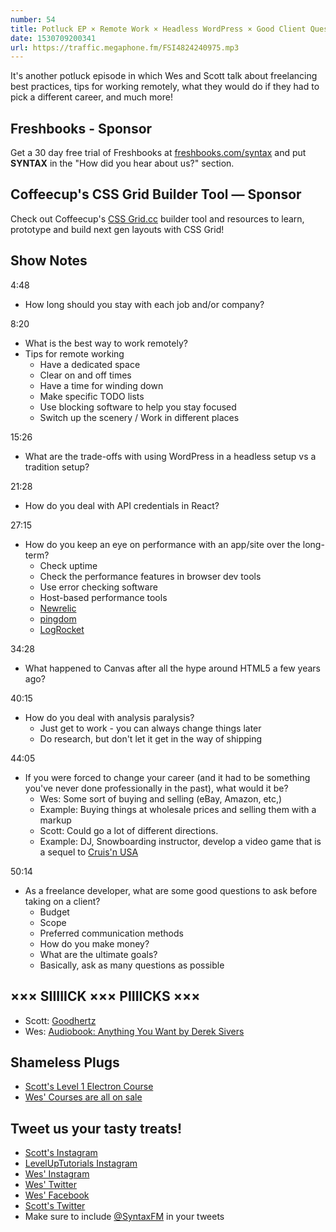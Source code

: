 ```yaml
---
number: 54
title: Potluck EP × Remote Work × Headless WordPress × Good Client Questions × Alternate Careers × React API Credentials
date: 1530709200341
url: https://traffic.megaphone.fm/FSI4824240975.mp3
---
```


It's another potluck episode in which Wes and Scott talk about freelancing best practices, tips for working remotely, what they would do if they had to pick a different career, and much more!

## Freshbooks - Sponsor

Get a 30 day free trial of Freshbooks at [freshbooks.com/syntax](https://freshbooks.com/syntax) and put **SYNTAX** in the "How did you hear about us?" section.

## Coffeecup's CSS Grid Builder Tool — Sponsor

Check out Coffeecup's [CSS Grid.cc](https://cssgrid.cc/) builder tool and resources to learn, prototype and build next gen layouts with CSS Grid!

## Show Notes

4:48

* How long should you stay with each job and/or company?

8:20

* What is the best way to work remotely?
* Tips for remote working
  * Have a dedicated space
  * Clear on and off times
  * Have a time for winding down
  * Make specific TODO lists
  * Use blocking software to help you stay focused
  * Switch up the scenery / Work in different places

15:26

* What are the trade-offs with using WordPress in a headless setup vs a tradition setup?

21:28

* How do you deal with API credentials in React?

27:15

* How do you keep an eye on performance with an app/site over the long-term?
  * Check uptime
  * Check the performance features in browser dev tools
  * Use error checking software
  * Host-based performance tools
  * [Newrelic](https://newrelic.com/)
  * [pingdom](https://www.pingdom.com/)
  * [LogRocket](https://logrocket.com/)

34:28

* What happened to Canvas after all the hype around HTML5 a few years ago?

40:15

* How do you deal with analysis paralysis?
  * Just get to work - you can always change things later
  * Do research, but don't let it get in the way of shipping

44:05

* If you were forced to change your career (and it had to be something you've never done professionally in the past), what would it be?
  * Wes: Some sort of buying and selling (eBay, Amazon, etc,)
  * Example: Buying things at wholesale prices and selling them with a markup
  * Scott: Could go a lot of different directions.
  * Example: DJ, Snowboarding instructor, develop a video game that is a sequel to [Cruis'n USA](https://en.wikipedia.org/wiki/Cruis%27n_USA)

50:14

* As a freelance developer, what are some good questions to ask before taking on a client?
  * Budget
  * Scope
  * Preferred communication methods
  * How do you make money?
  * What are the ultimate goals?
  * Basically, ask as many questions as possible

## ××× SIIIIICK ××× PIIIICKS ×××

* Scott: [Goodhertz](https://goodhertz.co/)
* Wes: [Audiobook: Anything You Want by Derek Sivers](https://www.audible.com/pd/Bios-Memoirs/Anything-You-Want-Audiobook/B00563HS4C)

## Shameless Plugs

* [Scott's Level 1 Electron Course](https://LevelUpTutorials.com/pro)
* [Wes' Courses are all on sale](https://wesbos.com/courses)

## Tweet us your tasty treats!

* [Scott's Instagram](https://www.instagram.com/stolinski/)
* [LevelUpTutorials Instagram](https://www.instagram.com/LevelUpTutorials/)
* [Wes' Instagram](https://www.instagram.com/wesbos/)
* [Wes' Twitter](https://twitter.com/wesbos)
* [Wes' Facebook](https://www.facebook.com/wesbos.developer)
* [Scott's Twitter](https://twitter.com/stolinski)
* Make sure to include [@SyntaxFM](https://twitter.com/SyntaxFM) in your tweets
